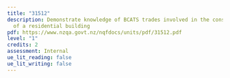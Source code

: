 ```yaml
---
title: "31512"
description: Demonstrate knowledge of BCATS trades involved in the construction
  of a residential building
pdf: https://www.nzqa.govt.nz/nqfdocs/units/pdf/31512.pdf
level: "1"
credits: 2
assessment: Internal
ue_lit_reading: false
ue_lit_writing: false
---
```

